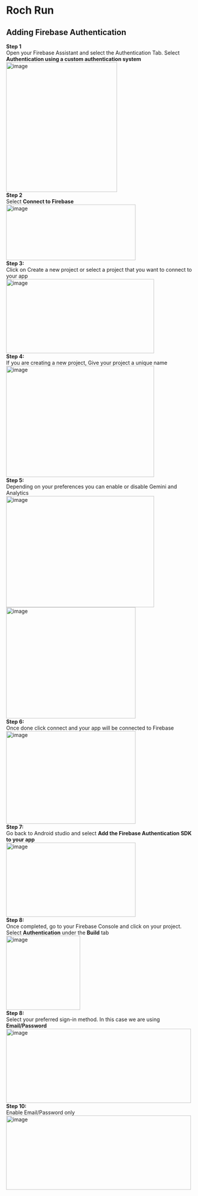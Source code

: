 # Roch Run<br>
## Adding Firebase Authentication<br>
**Step 1**<br>
Open your Firebase Assistant and select the Authentication Tab. Select **Authentication using a custom authentication system** <br>
<img width="300" height="350" alt="image" src="https://github.com/user-attachments/assets/807bb24e-133c-4b09-a2ee-5bf0456b9f4e" /><br>
**Step 2**<br>
Select **Connect to Firebase** <br>
<img width="350" height="150" alt="image" src="https://github.com/user-attachments/assets/996c2bc4-fd34-4ca8-b201-09d7c95c4a5a" /><br>
**Step 3:** <br>
Click on Create a new project or select a project that you want to connect to your app <br>
<img width="400" height="200" alt="image" src="https://github.com/user-attachments/assets/d320c6ed-c903-4248-afb7-a8a24533f976" /><br>
**Step 4:** <br>
If you are creating a new project, Give your project a unique name <br>
<img width="400" height="300" alt="image" src="https://github.com/user-attachments/assets/a0a529d4-5609-46d9-bf23-27d5839784c8" /><br>
**Step 5:** <br>
Depending on your preferences you can enable or disable Gemini and Analytics <br>
<img width="400" height="300" alt="image" src="https://github.com/user-attachments/assets/0c46b684-60c4-42ea-8828-0a21ffbf10e8" />
<img width="350" height="300" alt="image" src="https://github.com/user-attachments/assets/7a1499e7-fe1e-4531-8e7e-ce2dd3edc7d5" /><br>
**Step 6:** <br>
Once done click connect and your app will be connected to Firebase <br>
<img width="350" height="250" alt="image" src="https://github.com/user-attachments/assets/737164fc-8378-4a62-b04d-0156e947402c" /><br>
**Step 7:** <br>
Go back to Android studio and select **Add the Firebase Authentication SDK to your app**<br>
<img width="350" height="200" alt="image" src="https://github.com/user-attachments/assets/3b4bdbdd-dad2-4878-97dc-45dd2a6755fd" /><br>
**Step 8:** <br>
Once completed, go to your Firebase Console and click on your project. Select **Authentication** under the **Build** tab<br>
<img width="200" height="200" alt="image" src="https://github.com/user-attachments/assets/2c247615-eff5-4627-b75f-7ca536325cce" /><br>
**Step 8:** <br>
Select your preferred sign-in method. In this case we are using **Email/Password**<br>
<img width="500" height="200" alt="image" src="https://github.com/user-attachments/assets/2aaa2a90-8328-45cf-84c2-f9ebadc65443" /><br>
**Step 10:** <br>
Enable Email/Password only<br>
<img width="500" height="200" alt="image" src="https://github.com/user-attachments/assets/7138d12b-01d5-4fbe-8f28-972b3842a0fb" /><br>




